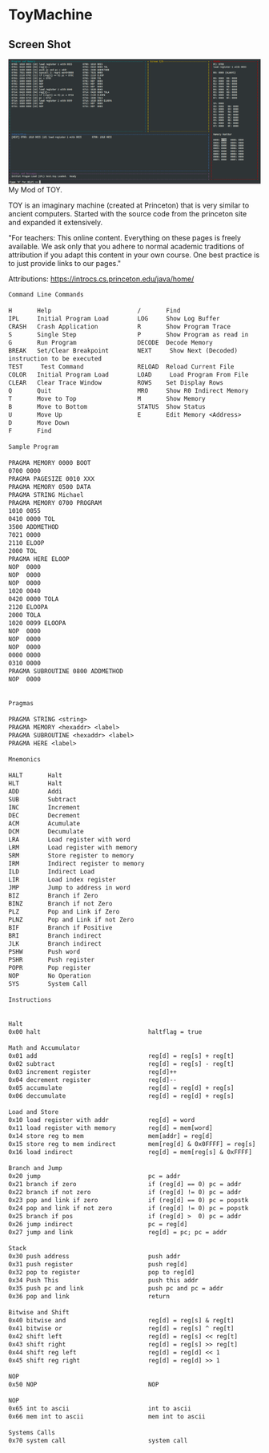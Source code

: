 # ToyMachine
## Screen Shot                                                                                                                   
![alt text](https://github.com/itlearningresources/ToyMachine/blob/main/Toy.png) 
My Mod of TOY.

TOY is an imaginary machine (created at Princeton) that is very similar to ancient computers.
Started with the source code from the princeton site and expanded it extensively.

"For teachers:
This online content. Everything on these pages is freely available. We ask only that you adhere to normal academic traditions
of attribution if you adapt this content in your own course. One best practice is to just provide links to our pages."

Attributions: https://introcs.cs.princeton.edu/java/home/





    Command Line Commands
    
    H       Help                    	/       Find                    
    IPL     Initial Program Load    	LOG     Show Log Buffer         
    CRASH   Crash Application       	R       Show Program Trace      
    S       Single Step             	P       Show Program as read in 
    G       Run Program             	DECODE  Decode Memory           
    BREAK   Set/Clear Breakpoint    	NEXT     Show Next (Decoded) instruction to be executed
    TEST     Test Command           	RELOAD  Reload Current File     
    COLOR   Initial Program Load    	LOAD     Load Program From File 
    CLEAR   Clear Trace Window      	ROWS    Set Display Rows        
    Q       Quit                    	MRO     Show R0 Indirect Memory 
    T       Move to Top             	M       Show Memory             
    B       Move to Bottom          	STATUS  Show Status             
    U       Move Up                 	E       Edit Memory <Address>   
    D       Move Down               	
    F       Find                    	
    
    Sample Program
    
    PRAGMA MEMORY 0000 BOOT
    0700 0000
    PRAGMA PAGESIZE 0010 XXX
    PRAGMA MEMORY 0500 DATA
    PRAGMA STRING Michael
    PRAGMA MEMORY 0700 PROGRAM
    1010 0055
    0410 0000 TOL
    3500 ADDMETHOD
    7021 0000
    2110 ELOOP
    2000 TOL
    PRAGMA HERE ELOOP
    NOP  0000
    NOP  0000
    NOP  0000
    1020 0040
    0420 0000 TOLA
    2120 ELOOPA
    2000 TOLA
    1020 0099 ELOOPA
    NOP  0000
    NOP  0000
    NOP  0000
    0000 0000 
    0310 0000 
    PRAGMA SUBROUTINE 0800 ADDMETHOD
    NOP  0000
    
    
    Pragmas
    
    PRAGMA STRING <string>
    PRAGMA MEMORY <hexaddr> <label>
    PRAGMA SUBROUTINE <hexaddr> <label>
    PRAGMA HERE <label>
    
    Mnemonics
    
    HALT       Halt
    HLT        Halt
    ADD        Addi
    SUB        Subtract
    INC        Increment
    DEC        Decrement
    ACM        Acumulate
    DCM        Decumulate
    LRA        Load register with word
    LRM        Load register with memory
    SRM        Store register to memory
    IRM        Indirect register to memory
    ILD        Indirect Load
    LIR        Load index register
    JMP        Jump to address in word
    BIZ        Branch if Zero
    BINZ       Branch if not Zero
    PLZ        Pop and Link if Zero
    PLNZ       Pop and Link if not Zero
    BIF        Branch if Positive
    BRI        Branch indirect
    JLK        Branch indirect
    PSHW       Push word
    PSHR       Push register
    POPR       Pop register
    NOP        No Operation
    SYS        System Call
    
    Instructions
    
    
    Halt
    0x00 halt                              haltflag = true                         
    
    Math and Accumulator
    0x01 add                               reg[d] = reg[s] + reg[t]                
    0x02 subtract                          reg[d] = reg[s] - reg[t]                
    0x03 increment register                reg[d]++                                
    0x04 decrement register                reg[d]--                                
    0x05 accumulate                        reg[d] = reg[d] + reg[s]                
    0x06 deccumulate                       reg[d] = reg[d] + reg[s]                
    
    Load and Store
    0x10 load register with addr           reg[d] = word                           
    0x11 load register with memory         reg[d] = mem[word]                      
    0x14 store reg to mem                  mem[addr] = reg[d]                      
    0x15 store reg to mem indirect         mem[reg[d] & 0x0FFFF] = reg[s]          
    0x16 load indirect                     reg[d] = mem[reg[s] & 0xFFFF]           
    
    Branch and Jump
    0x20 jump                              pc = addr                               
    0x21 branch if zero                    if (reg[d] == 0) pc = addr              
    0x22 branch if not zero                if (reg[d] != 0) pc = addr              
    0x23 pop and link if zero              if (reg[d] == 0) pc = popstk            
    0x24 pop and link if not zero          if (reg[d] != 0) pc = popstk            
    0x25 branch if pos                     if (reg[d] >  0) pc = addr              
    0x26 jump indirect                     pc = reg[d]                             
    0x27 jump and link                     reg[d] = pc; pc = addr                  
    
    Stack
    0x30 push address                      push addr                               
    0x31 push register                     push reg[d]                             
    0x32 pop to register                   pop to reg[d]                           
    0x34 Push This                         push this addr                          
    0x35 push pc and link                  push pc and pc = addr                   
    0x36 pop and link                      return                                  
    
    Bitwise and Shift
    0x40 bitwise and                       reg[d] = reg[s] & reg[t]                
    0x41 bitwise or                        reg[d] = reg[s] ^ reg[t]                
    0x42 shift left                        reg[d] = reg[s] << reg[t]               
    0x43 shift right                       reg[d] = reg[s] >> reg[t]               
    0x44 shift reg left                    reg[d] = reg[d] << 1                    
    0x45 shift reg right                   reg[d] = reg[d] >> 1                    
    
    NOP
    0x50 NOP                               NOP                                     
    
    NOP
    0x65 int to ascii                      int to ascii                            
    0x66 mem int to ascii                  mem int to ascii                        
    
    Systems Calls
    0x70 system call                       system call                             
    


